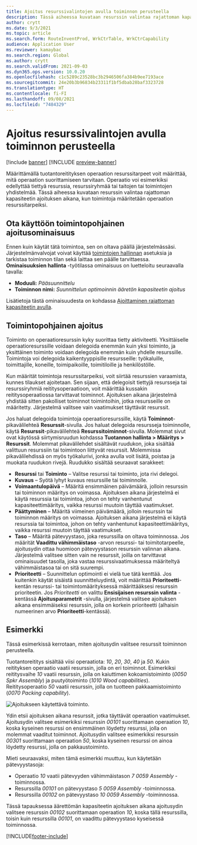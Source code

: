 ```yaml
---
title: Ajoitus resurssivalintojen avulla toiminnon perusteella
description: Tässä aiheessa kuvataan resurssin valintaa rajattoman kapasiteetin ajoituksen aikana, kun toimintoja määritetään operaation resurssitarpeiksi.
author: crytt
ms.date: 9/3/2021
ms.topic: article
ms.search.form: RouteInventProd, WrkCtrTable, WrkCtrCapability
audience: Application User
ms.reviewer: kamaybac
ms.search.region: Global
ms.author: crytt
ms.search.validFrom: 2021-09-03
ms.dyn365.ops.version: 10.0.20
ms.openlocfilehash: c1c5289c23528bc3b2946506fa384b9ee7193ace
ms.sourcegitcommit: 24e20b3b96834b23311f1bf5dbab28baf3323728
ms.translationtype: HT
ms.contentlocale: fi-FI
ms.lasthandoff: 09/08/2021
ms.locfileid: "7484329"
---
```

# <a name="scheduling-with-resource-selection-based-on-capability"></a>Ajoitus resurssivalintojen avulla toiminnon perusteella

[!include [banner](../../includes/banner.md)]
[!INCLUDE [preview-banner](../../includes/preview-banner.md)]

Määrittämällä tuotantoreitityksen operaation resurssitarpeet voit määrittää, mitä operaation suorittamiseen tarvitaan. Operaatio voi esimerkiksi edellyttää tiettyä resurssia, resurssiryhmää tai taitojen tai toimintojen yhdistelmää. Tässä aiheessa kuvataan resurssin valintaa rajattoman kapasiteetin ajoituksen aikana, kun toimintoja määritetään operaation resurssitarpeiksi.

## <a name="turn-on-the-capability-based-scheduling-feature"></a>Ota käyttöön toimintopohjainen ajoitusominaisuus

Ennen kuin käytät tätä toimintoa, sen on oltava päällä järjestelmässäsi. Järjestelmänvalvojat voivat käyttää [toimintojen hallinnan](../../../fin-ops-core/fin-ops/get-started/feature-management/feature-management-overview.md) asetuksia ja tarkistaa toiminnon tilan sekä laittaa sen päälle tarvittaessa. **Ominaisuuksien hallinta** -työtilassa ominaisuus on luetteloitu seuraavalla tavalla:

- **Moduuli:** *Pääsuunnittelu*
- **Toiminnon nimi:** *Suunnittelun optimoinnin ääretön kapasiteetin ajoitus*

Lisätietoja tästä ominaisuudesta on kohdassa [Ajoittaminen rajattoman kapasiteetin avulla](infinite-capacity-planning.md).

## <a name="capability-based-scheduling"></a>Toimintopohjainen ajoitus

Toiminto on operaatioresurssin kyky suorittaa tietty aktiviteetti. Yksittäiselle operaatioresurssille voidaan delegoida enemmän kuin yksi toiminto, ja yksittäinen toiminto voidaan delegoida enemmän kuin yhdelle resurssille. Toimintoja voi delegoida kaikentyyppisille resursseille: työkaluille, toimittajille, koneille, toimipaikoille, toimitiloille ja henkilöstölle.

Kun määrität toimintoja resurssitarpeiksi, voit siirtää resurssien varaamista, kunnes tilaukset ajoitetaan. Sen sijaan, että delegoisit tiettyjä resursseja tai resurssiryhmiä reititysoperaatioon, voit määrittää kussakin reititysoperaatiossa tarvittavat toiminnot. Ajoituksen aikana järjestelmä yhdistää sitten pakolliset toiminnot toimintoihin, jotka resursseille on määritetty. Järjestelmä valitsee vain vaatimukset täyttävät resurssit.

Jos haluat delegoida toimintoja operaatioresurssille, käytä **Toiminnot**-pikavälilehteä **Resurssit**-sivulla. Jos haluat delegoida resursseja toiminnolle, käytä **Resurssit**-pikavälilehteä **Resurssitoiminnot**-sivulla. Molemmat sivut ovat käytössä siirtymisruudun kohdassa **Tuotannon hallinta \> Määritys \> Resurssit**. Molemmat pikavälilehdet sisältävät ruudukon, joka sisältää valittuun resurssiin tai toimintoon liittyvät resurssit. Molemmissa pikavälilehdissä on myös työkalurivi, jonka avulla voit lisätä, poistaa ja muokata ruudukon rivejä. Ruudukko sisältää seuraavat sarakkeet:

- **Resurssi** tai **Toiminto** – Valitse resurssi tai toiminto, jota rivi delegoi.
- **Kuvaus** – Syötä lyhyt kuvaus resurssille tai toiminnolle.
- **Voimaantulopäivä** – Määritä ensimmäinen päivämäärä, jolloin resurssin tai toiminnon määritys on voimassa. Ajoituksen aikana järjestelmä ei käytä resurssia tai toimintoa, johon on tehty vanhentunut kapasiteettimääritys, vaikka resurssi muutoin täyttää vaatimukset.
- **Päättyminen** – Määritä viimeinen päivämäärä, jolloin resurssin tai toiminnon määritys on voimassa. Ajoituksen aikana järjestelmä ei käytä resurssia tai toimintoa, johon on tehty vanhentunut kapasiteettimääritys, vaikka resurssi muutoin täyttää vaatimukset.
- **Taso** – Määritä pätevyystaso, joka resurssilla on oltava toiminnossa. Jos määrität **Vaadittu vähimmäistaso** -arvon resurssi- tai toimitotarpeelle, ajoitusydin ottaa huomioon pätevyystason resurssin valinnan aikana. Järjestelmä valitsee sitten vain ne resurssit, joilla on tarvittavat ominaisuudet tasolla, joka vastaa resurssivaatimuksessa määriteltyä vähimmäistasoa tai on sitä suurempi.
- **Prioriteetti** – Suunnittelun optimointi ei vielä tue tätä kenttää. Jos kuitenkin käytät sisäistä suunnitteluydintä, voit määrittää **Prioriteetti**-kentän resurssi- tai toimintomäärityksessä määrittääksesi resurssin prioriteetin. Jos *Prioriteetti* on valittu **Ensisijaisen resurssin valinta** -kentässä **Ajoitusparametrit** -sivulla, järjestelmä valitsee ajoituksen aikana ensimmäiseksi resurssin, jolla on korkein prioriteetti (alhaisin numeerinen arvo **Prioriteetti**-kentässä).

## <a name="example"></a>Esimerkki

Tässä esimerkissä kerrotaan, miten ajoitusydin valitsee resurssit toiminnon perusteella.

Tuotantoreititys sisältää viisi operaatiota: *10*, *20*, *30*, *40* ja *50*. Kukin reitityksen operaatio vaatii resurssin, jolla on eri toiminnot. Esimerkiksi reititysvaihe *10* vaatii resurssin, jolla on kaiuttimen kokoamistoiminto (*0050 Spkr Assembly*) ja puutyötoiminto (*1010 Wood capabilities*). Reititysoperaatio *50* vaatii resurssin, jolla on tuotteen pakkaamistoiminto (*0070 Packing capability*).

![Ajoitukseen käytettävä toiminto.](media/capability-based-scheduling.png "Ajoitukseen käytettävä toiminto.")

Ydin etsii ajoituksen aikana resurssit, jotka täyttävät operaation vaatimukset. Ajoitusydin valitsee esimerkiksi resurssin *00101* suorittamaan operaation *10*, koska kyseinen resurssi on ensimmäinen löydetty resurssi, jolla on molemmat vaaditut toiminnot. Ajoitusydin valitsee esimerkiksi resurssin *00301* suorittamaan operaation *50*, koska kyseinen resurssi on ainoa löydetty resurssi, jolla on pakkaustoiminto.

Mieti seuraavaksi, miten tämä esimerkki muuttuu, kun käytetään pätevyystasoja:

- Operaatio *10* vaatii pätevyyden vähimmäistason *7* *0059 Assembly* -toiminnossa.
- Resurssilla *00101* on pätevyystaso *5* *0059 Assembly* -toiminnossa.
- Resurssilla *00102* on pätevyystaso *10* *0059 Assembly* -toiminnossa.

Tässä tapauksessa äärettömän kapasiteetin ajoituksen aikana ajoitusydin valitsee resurssin *00102* suorittamaan operaation *10*, koska tällä resurssilla, toisin kuin resurssilla *00101*, on vaadittu pätevyystaso kyseisessä toiminnossa.

[!INCLUDE[footer-include](../../../includes/footer-banner.md)]
